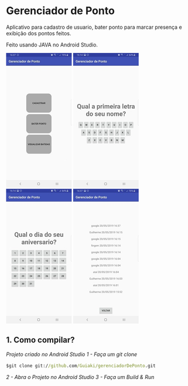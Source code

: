 ﻿# Gerenciador de Ponto

Aplicativo para cadastro de usuario, bater ponto para marcar presença e exibição dos pontos feitos.

Feito usando JAVA no Android Studio.

![Demo](https://github.com/Guiaki/gerenciadorDePonto/blob/master/tela%20principal.jpeg)
![Demo](https://github.com/Guiaki/gerenciadorDePonto/blob/master/tela%20ponto%201.jpeg)
![Demo](https://github.com/Guiaki/gerenciadorDePonto/blob/master/tela%20ponto%202.jpeg)
![Demo](https://github.com/Guiaki/gerenciadorDePonto/blob/master/tela%20visualizar%20pontos.jpeg)

## 1. Como compilar?

*Projeto criado no Android Studio*
*1 - Faça um git clone*

```cmd
$git clone git://github.com/Guiaki/gerenciadorDePonto.git
```
*2 - Abra o Projeto no Android Studio*
*3 - Faça um Build & Run*
